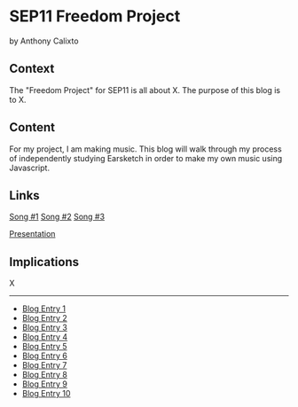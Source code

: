 # SEP11 Freedom Project
by Anthony Calixto

## Context
The "Freedom Project" for SEP11 is all about X. The purpose of this blog is to X.

## Content
For my project, I am making music. This blog will walk through my process of independently studying Earsketch in order to make my own music using Javascript.

## Links

[Song #1](https://earsketch.gatech.edu/earsketch2/?sharing=GRpL9YeLWLyzWMu4navECw)
[Song #2](https://earsketch.gatech.edu/earsketch2/?sharing=Y0FO29BLCYjG58jlrjm8YA)
[Song #3](https://earsketch.gatech.edu/earsketch2/?sharing=l2pk3hT3-xTdhj9py9_bIA)

[Presentation](https://docs.google.com/presentation/d/1BFCZ5Z4Wn3D-pC0DY2w8oCDnFfe5Kel1N_O9xbMq6ZI/edit#slide=id.p)

## Implications
X

---

* [Blog Entry 1](entries/entry01.md)
* [Blog Entry 2](entries/entry02.md)
* [Blog Entry 3](entries/entry03.md)
* [Blog Entry 4](entries/entry04.md)
* [Blog Entry 5](entries/entry05.md)
* [Blog Entry 6](entries/entry06.md)
* [Blog Entry 7](entries/entry07.md)
* [Blog Entry 8](entries/entry08.md)
* [Blog Entry 9](entries/entry09.md)
* [Blog Entry 10](entries/entry10.md)
